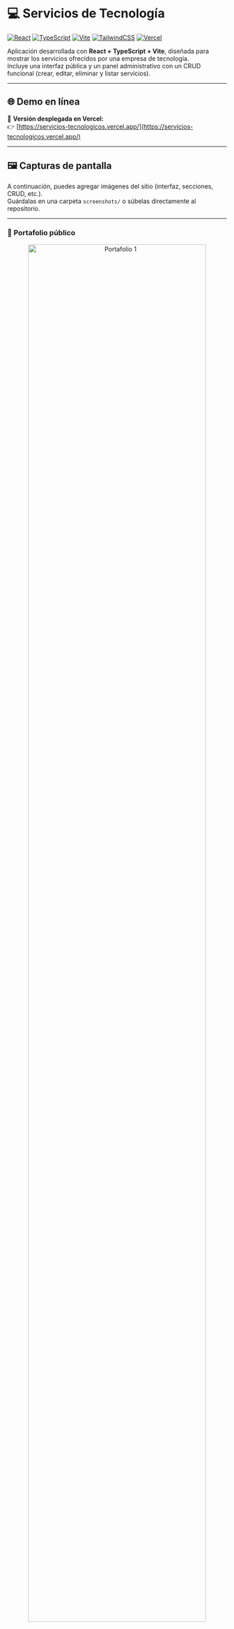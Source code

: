 # 💻 Servicios de Tecnología

[![React](https://img.shields.io/badge/React-18-61DAFB?logo=react&logoColor=white)](https://react.dev/)
[![TypeScript](https://img.shields.io/badge/TypeScript-5-blue?logo=typescript&logoColor=white)](https://www.typescriptlang.org/)
[![Vite](https://img.shields.io/badge/Vite-6C5CE7?logo=vite&logoColor=yellow)](https://vitejs.dev/)
[![TailwindCSS](https://img.shields.io/badge/TailwindCSS-3-38B2AC?logo=tailwindcss&logoColor=white)](https://tailwindcss.com/)
[![Vercel](https://img.shields.io/badge/Deploy-Vercel-black?logo=vercel&logoColor=white)](https://vercel.com/)

Aplicación desarrollada con **React + TypeScript + Vite**, diseñada para mostrar los servicios ofrecidos por una empresa de tecnología.  
Incluye una interfaz pública y un panel administrativo con un CRUD funcional (crear, editar, eliminar y listar servicios).

---

## 🌐 Demo en línea

🔗 **Versión desplegada en Vercel:**  
👉 [https://servicios-tecnologicos.vercel.app/](https://servicios-tecnologicos.vercel.app/)

---

## 🖼️ Capturas de pantalla

A continuación, puedes agregar imágenes del sitio (interfaz, secciones, CRUD, etc.).  
Guárdalas en una carpeta `screenshots/` o súbelas directamente al repositorio.

---

### 📸 Portafolio público
<p align="center">
  <img width="90%" alt="Portafolio 1" src="https://github.com/user-attachments/assets/6ba83a8a-823c-429c-87cc-857e4161405f" style="margin-bottom: 20px;">
</p>

<p align="center">
  <img width="90%" alt="Portafolio 2" src="https://github.com/user-attachments/assets/74ed2f50-7f81-4e79-8310-d330b3686f3e" style="margin-bottom: 40px;">
</p>

---

### ⚙️ Panel administrativo
<p align="center">
  <img width="90%" alt="Panel Admin 1" src="https://github.com/user-attachments/assets/a89c3e13-a8c5-4e72-b400-15040d111317" style="margin-bottom: 20px;">
</p>

<p align="center">
  <img width="90%" alt="Panel Admin 2" src="https://github.com/user-attachments/assets/3a149fe7-b667-4df2-af4a-a8d08628b02d" style="margin-bottom: 40px;">
</p>

---

### 🧩 Detalle de servicio
<p align="center">
  <img width="90%" alt="Detalle de servicio" src="https://github.com/user-attachments/assets/29b2392a-5ccc-49e7-acb0-3d878f5a7ecc" style="margin-bottom: 40px;">
</p>

---

## 🚀 Tecnologías utilizadas

- ⚛️ **React 18**  
- 🟦 **TypeScript 5**  
- ⚡ **Vite**  
- 🎨 **Tailwind CSS**  
- 🧠 **React Hooks**  
- 💾 **LocalStorage** (persistencia de datos local)  
- ☁️ **Despliegue:** Vercel  

---

## 🧩 Funcionalidades principales

### 🌐 Sitio público
- Página de inicio con presentación e información de la empresa  
- Catálogo de servicios con imágenes y descripciones  
- Navegación fluida con React Router  
- Componentes reutilizables (`Navbar`, `Footer`, `Card`, etc.)

### 🔐 Panel Administrativo (CRUD)
- Crear, editar y eliminar servicios  
- Validaciones de campos obligatorios  
- Persistencia local de los datos  
- Interfaz simple y moderna  

---

## 🧭 Manual de la Aplicación

A continuación, se describen las principales funciones del sistema **Servicios Tecnológicos**, organizadas por áreas: **portafolio público** (interfaz visible al usuario) y **panel administrativo** (gestión interna del contenido).  

---

### 🌐 Sección Pública – Portafolio de Servicios

1. **Página de Inicio:** Presenta la información general de la empresa y un resumen de los principales servicios tecnológicos.  
2. **Navegación Principal:** Barra de menú superior que permite desplazarse entre las secciones Inicio, Servicios, Nosotros y Contacto.  
3. **Carrusel o Slider de Imágenes:** Muestra imágenes destacadas con transiciones automáticas.  
4. **Listado de Servicios:** Despliega todas las soluciones tecnológicas almacenadas en la base de datos local (`database.ts`).  
5. **Detalle del Servicio:** Al seleccionar un servicio, el usuario puede visualizar información ampliada.  
6. **Buscador de Servicios:** Permite filtrar servicios por nombre o categoría.  
7. **Sección “Nosotros”:** Presenta la historia, misión, visión y valores de la empresa.  
8. **Formulario de Contacto:** Permite enviar solicitudes de información (simulado en frontend).  
9. **Pie de Página (Footer):** Incluye redes sociales e información de contacto.  
10. **Diseño Responsivo:** La interfaz se adapta automáticamente a diferentes pantallas.

---

### ⚙️ Sección Administrativa – Panel de Gestión

11. **Inicio de Sesión del Administrador:** Acceso al panel mediante credenciales simuladas.  
12. **Panel Principal:** Muestra un resumen de los servicios registrados.  
13. **Agregar Servicio:** Formulario para crear nuevos servicios con validaciones.  
14. **Editar Servicio:** Permite modificar la información de servicios existentes.  
15. **Eliminar Servicio:** Opción para borrar registros del catálogo.  
16. **Validación de Campos:** Comprueba que los datos requeridos estén completos.  
17. **Actualización Automática:** Los cambios se reflejan instantáneamente en la vista pública.  
18. **Gestión Local de Datos:** Administración temporal desde `database.ts`.  
19. **Navegación Interna:** Permite moverse entre secciones sin recargar la página (React Router).  
20. **Despliegue en la Nube:** La app está alojada en **Vercel**, accesible desde cualquier dispositivo.

---

## 📂 Estructura del proyecto

```text
servicios_de_tecnologia/
├── public/
│   └── logo.svg
│
├── src/
│   ├── components/
│   ├── pages/
│   ├── data/
│   ├── types/
│   ├── App.tsx
│   └── main.tsx
│
├── package.json
├── tailwind.config.js
└── tsconfig.json

